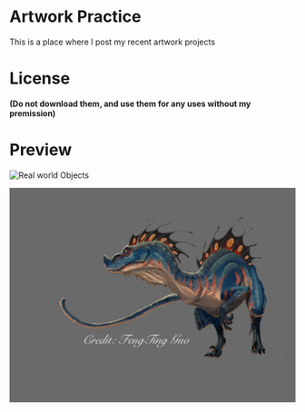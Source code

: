 # Artwork Practice
This is a place where I post my recent artwork projects

# License 
**(Do not download them, and use them for any uses without my premission)**

# Preview
![Real world Objects](https://github.com/TrueFengTingGuo/My-Digital-Painitng/blob/master/IMG_4518.JPG)

![dinosaur](https://github.com/TrueFengTingGuo/Artwork-Practice/blob/master/Color_Panting_Experiment.jpg)

